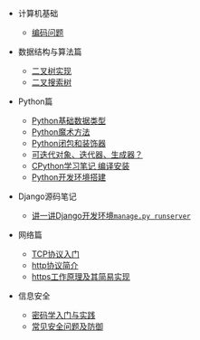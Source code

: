 
* 计算机基础

    - [编码问题](/)

* 数据结构与算法篇

    - [二叉树实现](/)
    - [二叉搜索树](/)

* Python篇

    - [Python基础数据类型](/)
    - [Python魔术方法](/)
    - [Python闭包和装饰器](/python/decorator)
    - [可迭代对象、迭代器、生成器？](/python/python_dev)
    - [CPython学习笔记 编译安装](/python/python_dev)
    - [Python开发环境搭建](/python/python_dev)


* Django源码笔记

    - [讲一讲Django开发环境`manage.py runserver`](/)

* 网络篇

    - [TCP协议入门](/)
    - [http协议简介](/)
    - [https工作原理及其简易实现](/)

* 信息安全

    - [密码学入门与实践](/)
    - [常见安全问题及防御](/)
